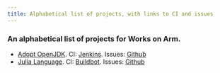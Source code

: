 ```yaml
---
title: Alphabetical list of projects, with links to CI and issues
---
```


### An alphabetical list of projects for Works on Arm.

* [Adopt OpenJDK](https://adoptopenjdk.net/). CI: [Jenkins](https://ci.adoptopenjdk.net/). Issues: [Github](https://github.com/AdoptOpenJDK)
* [Julia Language](https://julialang.org/). CI: [Buildbot](https://build.julialang.org/#/). Issues: [Github](https://github.com/JuliaLang/julia)
